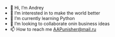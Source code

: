 - 👋 Hi, I’m Andrey
- 👀 I’m interested in to make the world better
- 🌱 I’m currently learning Python
- 💞️ I’m looking to collaborate onin business ideas
- 📫 How to reach me AAPunisher@mail.ru

<!---
Axewyl/Axewyl is a ✨ special ✨ repository because its `README.md` (this file) appears on your GitHub profile.
You can click the Preview link to take a look at your changes.
--->
